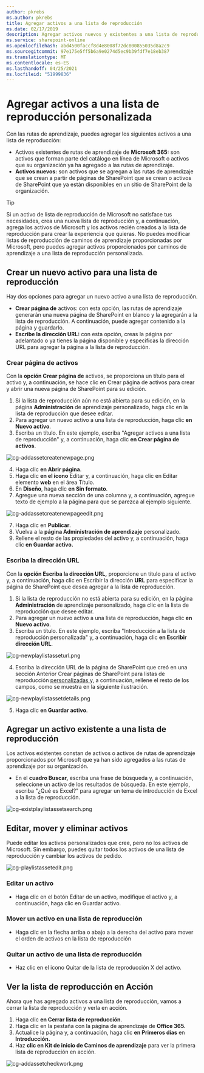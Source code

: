 ```yaml
---
author: pkrebs
ms.author: pkrebs
title: Agregar activos a una lista de reproducción
ms.date: 02/17/2019
description: Agregar activos nuevos y existentes a una lista de reproducción de caminos de aprendizaje
ms.service: sharepoint-online
ms.openlocfilehash: abd4500faccf8d4e8008f72dc800855035d8a2c9
ms.sourcegitcommit: 97e175e5ff5b6a9e0274d5ec9b39fdf7e18eb387
ms.translationtype: MT
ms.contentlocale: es-ES
ms.lasthandoff: 04/25/2021
ms.locfileid: "51999836"
---
```

# <a name="add-assets-to-a-custom-playlist"></a>Agregar activos a una lista de reproducción personalizada

Con las rutas de aprendizaje, puedes agregar los siguientes activos a una lista de reproducción:

- Activos existentes de rutas de aprendizaje de **Microsoft 365:** son activos que forman parte del catálogo en línea de Microsoft o activos que su organización ya ha agregado a las rutas de aprendizaje.
- **Activos nuevos:** son activos que se agregan a las rutas de aprendizaje que se crean a partir de páginas de SharePoint que se crean o activos de SharePoint que ya están disponibles en un sitio de SharePoint de la organización. 

> [!TIP]
> Si un activo de lista de reproducción de Microsoft no satisface tus necesidades, crea una nueva lista de reproducción y, a continuación, agrega los activos de Microsoft y los activos recién creados a la lista de reproducción para crear la experiencia que quieras. No puedes modificar listas de reproducción de caminos de aprendizaje proporcionadas por Microsoft, pero puedes agregar activos proporcionados por caminos de aprendizaje a una lista de reproducción personalizada.   

## <a name="create-a-new-asset-for-a-playlist"></a>Crear un nuevo activo para una lista de reproducción

Hay dos opciones para agregar un nuevo activo a una lista de reproducción.

- **Crear página de** activos: con esta opción, las rutas de aprendizaje generarán una nueva página de SharePoint en blanco y la agregarán a la lista de reproducción. A continuación, puede agregar contenido a la página y guardarlo.  
- **Escribe la dirección URL:** con esta opción, creas la página por adelantado o ya tienes la página disponible y especificas la dirección URL para agregar la página a la lista de reproducción.

### <a name="create-asset-page"></a>Crear página de activos 
Con la **opción Crear página de** activos, se proporciona un título para el activo y, a continuación, se hace clic en Crear página de activos para crear y abrir una nueva página de SharePoint para su edición. 

1.  Si la lista de reproducción aún no está abierta para su edición, en la página **Administración** de aprendizaje personalizado, haga clic en la lista de reproducción que desee editar. 
2. Para agregar un nuevo activo a una lista de reproducción, haga clic **en Nuevo activo**. 
3. Escriba un título. En este ejemplo, escriba "Agregar activos a una lista de reproducción" y, a continuación, haga clic **en Crear página de activos**.

![cg-addassetcreatenewpage.png](media/cg-addassetcreatenewpage.png)

4. Haga clic **en Abrir página**.
5. Haga clic **en el icono** Editar y, a continuación, haga clic en Editar elemento **web** en el área Título.
6. En **Diseño**, haga clic **en Sin formato**. 
7. Agregue una nueva sección de una columna y, a continuación, agregue texto de ejemplo a la página para que se parezca al ejemplo siguiente. 

![cg-addassetcreatenewpageedit.png](media/cg-addassetcreatenewpageedit.png)

7. Haga clic en **Publicar**.
8. Vuelva a la **página Administración de aprendizaje** personalizado. 
9. Rellene el resto de las propiedades del activo y, a continuación, haga clic **en Guardar activo.**

### <a name="enter-the-url"></a>Escriba la dirección URL
Con la **opción Escriba la dirección URL,** proporcione un título para el activo y, a continuación, haga clic en Escribir la dirección **URL** para especificar la página de SharePoint que desea agregar a la lista de reproducción. 

1.  Si la lista de reproducción no está abierta para su edición, en la página **Administración** de aprendizaje personalizado, haga clic en la lista de reproducción que desee editar. 
2. Para agregar un nuevo activo a una lista de reproducción, haga clic **en Nuevo activo**. 
3. Escriba un título. En este ejemplo, escriba "Introducción a la lista de reproducción personalizada" y, a continuación, haga clic **en Escribir dirección URL**. 

![cg-newplaylistasseturl.png](media/cg-newplaylistasseturl.png)

4. Escriba la dirección URL de la página de SharePoint que creó en una sección Anterior Crear páginas de SharePoint para listas de reproducción [personalizadas ](custom_createnewpage.md) y, a continuación, rellene el resto de los campos, como se muestra en la siguiente ilustración.

![cg-newplaylistassetdetails.png](media/cg-newplaylistassetdetails.png)

5. Haga clic **en Guardar activo**. 

## <a name="add-an-existing-asset-to-a-playlist"></a>Agregar un activo existente a una lista de reproducción

Los activos existentes constan de activos o activos de rutas de aprendizaje proporcionados por Microsoft que ya han sido agregados a las rutas de aprendizaje por su organización. 

- En el **cuadro Buscar,** escriba una frase de búsqueda y, a continuación, seleccione un activo de los resultados de búsqueda. En este ejemplo, escriba "¿Qué es Excel?" para agregar un tema de introducción de Excel a la lista de reproducción.

![cg-existplaylistassetsearch.png](media/cg-existplaylistassetsearch.png)

## <a name="edit-move-and-delete-assets"></a>Editar, mover y eliminar activos
Puede editar los activos personalizados que cree, pero no los activos de Microsoft. Sin embargo, puedes quitar todos los activos de una lista de reproducción y cambiar los activos de pedido. 

![cg-playlistassetedit.png](media/cg-playlistassetedit.png)

### <a name="edit-an-asset"></a>Editar un activo
- Haga clic en el botón Editar de un activo, modifique el activo y, a continuación, haga clic en Guardar activo. 

### <a name="move-an-asset-in-a-playlist"></a>Mover un activo en una lista de reproducción
- Haga clic en la flecha arriba o abajo a la derecha del activo para mover el orden de activos en la lista de reproducción

### <a name="remove-an-asset-from-a-playlist"></a>Quitar un activo de una lista de reproducción
- Haz clic en el icono Quitar de la lista de reproducción X del activo. 

## <a name="view-the-playlist-in-action"></a>Ver la lista de reproducción en Acción
Ahora que has agregado activos a una lista de reproducción, vamos a cerrar la lista de reproducción y verla en acción. 

1. Haga clic **en Cerrar lista de reproducción**.
2. Haga clic en la pestaña con la página de aprendizaje de **Office 365.**
3. Actualice la página y, a continuación, haga clic **en Primeros días** en **Introducción.**
4. Haz **clic en Kit de inicio de Caminos de aprendizaje** para ver la primera lista de reproducción en acción. 

![cg-addassetcheckwork.png](media/cg-addassetcheckwork.png)